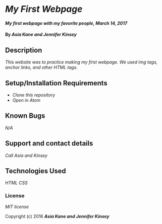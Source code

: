 # _My First Webpage_

#### _My first webpage with my favorite people, March 14, 2017_

#### By _**Asia Kane and Jennifer Kinsey**_

## Description

_This website was to practice making my first webpage.  We used img tags, anchor links, and other HTML tags._

## Setup/Installation Requirements

* _Clone this repository_
* _Open in Atom_


## Known Bugs

_N/A_

## Support and contact details

_Call Asia and Kinsey_

## Technologies Used

_HTML_
_CSS_

### License

*MIT license*

Copyright (c) 2016 **_Asia Kane and Jennifer Kinsey_**
